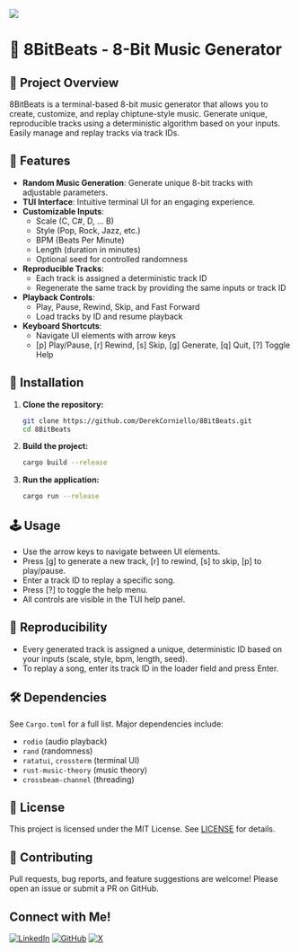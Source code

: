 ![](https://img.shields.io/badge/Rust-%23000000.svg?style=for-the-badge&logo=rust&color=orange&logoColor=white&labelColor=orange)

# 🎵 8BitBeats - 8-Bit Music Generator

## 📌 Project Overview
8BitBeats is a terminal-based 8-bit music generator that allows you to create, customize, and replay chiptune-style music. Generate unique, reproducible tracks using a deterministic algorithm based on your inputs. Easily manage and replay tracks via track IDs.

## 🎯 Features
- **Random Music Generation**: Generate unique 8-bit tracks with adjustable parameters.
- **TUI Interface**: Intuitive terminal UI for an engaging experience.
- **Customizable Inputs**:
  - Scale (C, C#, D, ... B)
  - Style (Pop, Rock, Jazz, etc.)
  - BPM (Beats Per Minute)
  - Length (duration in minutes)
  - Optional seed for controlled randomness
- **Reproducible Tracks**:
  - Each track is assigned a deterministic track ID
  - Regenerate the same track by providing the same inputs or track ID
- **Playback Controls**:
  - Play, Pause, Rewind, Skip, and Fast Forward
  - Load tracks by ID and resume playback
- **Keyboard Shortcuts**:
  - Navigate UI elements with arrow keys
  - [p] Play/Pause, [r] Rewind, [s] Skip, [g] Generate, [q] Quit, [?] Toggle Help

## 🚀 Installation

1. **Clone the repository:**
   ```sh
   git clone https://github.com/DerekCorniello/8BitBeats.git
   cd 8BitBeats
   ```
2. **Build the project:**
   ```sh
   cargo build --release
   ```
3. **Run the application:**
   ```sh
   cargo run --release
   ```

## 🕹️ Usage
- Use the arrow keys to navigate between UI elements.
- Press [g] to generate a new track, [r] to rewind, [s] to skip, [p] to play/pause.
- Enter a track ID to replay a specific song.
- Press [?] to toggle the help menu.
- All controls are visible in the TUI help panel.

## 💾 Reproducibility
- Every generated track is assigned a unique, deterministic ID based on your inputs (scale, style, bpm, length, seed).
- To replay a song, enter its track ID in the loader field and press Enter.

## 🛠️ Dependencies
See `Cargo.toml` for a full list. Major dependencies include:
- `rodio` (audio playback)
- `rand` (randomness)
- `ratatui`, `crossterm` (terminal UI)
- `rust-music-theory` (music theory)
- `crossbeam-channel` (threading)

## 📄 License
This project is licensed under the MIT License. See [LICENSE](LICENSE) for details.

## 🤝 Contributing
Pull requests, bug reports, and feature suggestions are welcome! Please open an issue or submit a PR on GitHub.

## Connect with Me!
[![LinkedIn](https://img.shields.io/badge/LinkedIn-%230A66C2.svg?style=for-the-badge&logo=linkedin&logoColor=white)](https://www.linkedin.com/in/derek-corniello)
[![GitHub](https://img.shields.io/badge/GitHub-%23121011.svg?style=for-the-badge&logo=github&logoColor=white)](https://github.com/derekcorniello)
[![X](https://img.shields.io/badge/X-%231DA1F2.svg?style=for-the-badge&logo=x&logoColor=white)](https://x.com/derekcorniello)